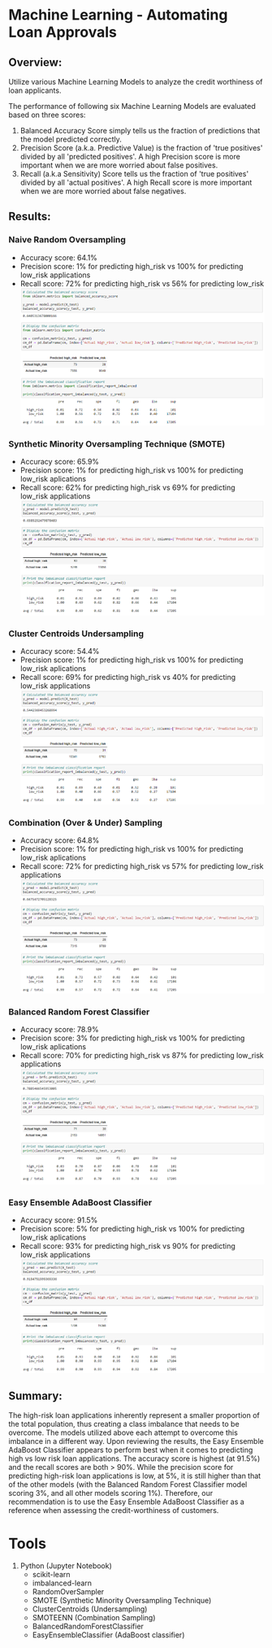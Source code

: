 # Machine Learning - Automating Loan Approvals

## Overview:
Utilize various Machine Learning Models to analyze the credit worthiness of loan applicants.

The performance of following six Machine Learning Models are evaluated based on three scores:
1. Balanced Accuracy Score simply tells us the fraction of predictions that the model predicted correctly.
2. Precision Score (a.k.a. Predictive Value) is the fraction of 'true positives' divided by all 'predicted positives'. A high Precision score is more important when we are more worried about false positives.
3. Recall (a.k.a Sensitivity) Score tells us the fraction of 'true positives' divided by all 'actual positives'. A high Recall score is more important when we are more worried about false negatives.

## Results:

### Naive Random Oversampling
- Accuracy score: 64.1%
- Precision score: 1% for predicting high_risk vs 100% for predicting low_risk applications
- Recall score: 72% for predicting high_risk vs 56% for predicting low_risk
![Oversampling](Resources/Oversampling.png)

### Synthetic Minority Oversampling Technique (SMOTE)
- Accuracy score: 65.9%
- Precision score: 1% for predicting high_risk vs 100% for predicting low_risk aplications
- Recall score: 62% for predicting high_risk vs 69% for predicting low_risk applications
![SMOTE](Resources/SMOTE.png)

### Cluster Centroids Undersampling
- Accuracy score: 54.4%
- Precision score: 1% for predicting high_risk vs 100% for predicting low_risk aplications
- Recall score: 69% for predicting high_risk vs 40% for predicting low_risk applications
![Undersampling](Resources/Undersampling.png)

### Combination (Over & Under) Sampling
- Accuracy score: 64.8%
- Precision score: 1% for predicting high_risk vs 100% for predicting low_risk aplications
- Recall score: 72% for predicting high_risk vs 57% for predicting low_risk applications
![Combination](Resources/Combination.png)

### Balanced Random Forest Classifier
- Accuracy score: 78.9%
- Precision score: 3% for predicting high_risk vs 100% for predicting low_risk aplications
- Recall score: 70% for predicting high_risk vs 87% for predicting low_risk applications
![BRFC](Resources/BRFC.png)

### Easy Ensemble AdaBoost Classifier
- Accuracy score: 91.5%
- Precision score: 5% for predicting high_risk vs 100% for predicting low_risk aplications
- Recall score: 93% for predicting high_risk vs 90% for predicting low_risk applications
![EEC](Resources/EEC.png)

## Summary:
The high-risk loan applications inherently represent a smaller proportion of the total population, thus creating a class imbalance that needs to be overcome. The models utilized above each attempt to overcome this imbalance in a different way. Upon reviewing the results, the Easy Ensemble AdaBoost Classifier appears to perform best when it comes to predicting high vs low risk loan applications. The accuracy score is highest (at 91.5%) and the recall scores are both > 90%. While the precision score for predicting high-risk loan applications is low, at 5%, it is still higher than that of the other models (with the Balanced Random Forest Classifier model scoring 3%, and all other models scoring 1%). Therefore, our recommendation is to use the Easy Ensemble AdaBoost Classifier as a reference when assessing the credit-worthiness of customers.

# Tools
1. Python (Jupyter Notebook)
    - scikit-learn 
    - imbalanced-learn
    - RandomOverSampler
    - SMOTE (Synthetic Minority Oversampling Technique)
    - ClusterCentroids (Undersampling)
    - SMOTEENN (Combination Sampling)
    - BalancedRandomForestClassifier
    - EasyEnsembleClassifier (AdaBoost classifier)